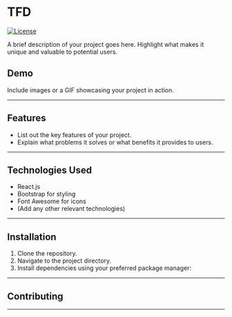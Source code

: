 # TFD

[![License](https://img.shields.io/badge/license-MIT-blue.svg)](LICENSE)

A brief description of your project goes here. Highlight what makes it unique and valuable to potential users.

## Demo

Include images or a GIF showcasing your project in action.

---

## Features

- List out the key features of your project.
- Explain what problems it solves or what benefits it provides to users.

---

## Technologies Used

- React.js
- Bootstrap for styling
- Font Awesome for icons
- (Add any other relevant technologies)

---

## Installation

1. Clone the repository.
2. Navigate to the project directory.
3. Install dependencies using your preferred package manager:

---

## Contributing

---
